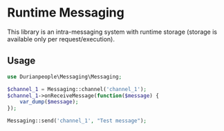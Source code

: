 # Runtime Messaging

This library is an intra-messaging system with runtime storage
(storage is available only per request/execution).

## Usage

```php
use Durianpeople\Messaging\Messaging;

$channel_1 = Messaging::channel('channel_1');
$channel_1->onReceiveMessage(function($message) {
    var_dump($message);
});

Messaging::send('channel_1', "Test message");
```